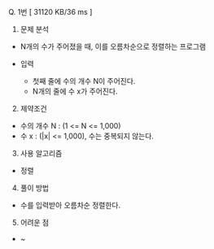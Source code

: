 Q. 1번 [ 31120 KB/36 ms ]

1. 문제 분석
- N개의 수가 주어졌을 때, 이를 오름차순으로 정렬하는 프로그램


- 입력
  - 첫째 줄에 수의 개수 N이 주어진다.
  - N개의 줄에 수 x가 주어진다.

2. 제약조건
- 수의 개수 N : (1 <= N <= 1,000)
- 수 x : (|x| <= 1,000), 수는 중복되지 않는다.

3. 사용 알고리즘
- 정렬

4. 풀이 방법
- 수를 입력받아 오름차순 정렬한다.

5. 어려운 점
- ~
